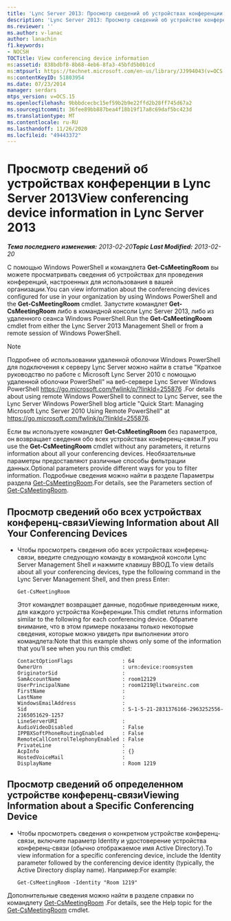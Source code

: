 ```yaml
---
title: 'Lync Server 2013: Просмотр сведений об устройствах конференции'
description: 'Lync Server 2013: Просмотр сведений об устройстве конференц-связи.'
ms.reviewer: ''
ms.author: v-lanac
author: lanachin
f1.keywords:
- NOCSH
TOCTitle: View conferencing device information
ms:assetid: 838bdbf8-8b68-4eb6-8fa3-45bfd5b0b1cd
ms:mtpsurl: https://technet.microsoft.com/en-us/library/JJ994043(v=OCS.15)
ms:contentKeyID: 51803954
ms.date: 07/23/2014
manager: serdars
mtps_version: v=OCS.15
ms.openlocfilehash: 9bbbdcecbc15ef59b2b9e22ffd2b28ff745d67a2
ms.sourcegitcommit: 36fee89bb887bea4f18b19f17a8c69daf5bc423d
ms.translationtype: MT
ms.contentlocale: ru-RU
ms.lasthandoff: 11/26/2020
ms.locfileid: "49443372"
---
```

# <a name="view-conferencing-device-information-in-lync-server-2013"></a><span data-ttu-id="2ed64-103">Просмотр сведений об устройствах конференции в Lync Server 2013</span><span class="sxs-lookup"><span data-stu-id="2ed64-103">View conferencing device information in Lync Server 2013</span></span>

<div data-xmlns="http://www.w3.org/1999/xhtml">

<div class="topic" data-xmlns="http://www.w3.org/1999/xhtml" data-msxsl="urn:schemas-microsoft-com:xslt" data-cs="https://msdn.microsoft.com/">

<div data-asp="https://msdn2.microsoft.com/asp">



</div>

<div id="mainSection">

<div id="mainBody"><span data-ttu-id="2ed64-104">

<span> </span></span><span class="sxs-lookup"><span data-stu-id="2ed64-104">

<span> </span></span></span>

<span data-ttu-id="2ed64-105">_**Тема последнего изменения:** 2013-02-20_</span><span class="sxs-lookup"><span data-stu-id="2ed64-105">_**Topic Last Modified:** 2013-02-20_</span></span>

<span data-ttu-id="2ed64-106">С помощью Windows PowerShell и командлета **Get-CsMeetingRoom** вы можете просматривать сведения об устройствах для проведения конференций, настроенных для использования в вашей организации.</span><span class="sxs-lookup"><span data-stu-id="2ed64-106">You can view information about the conferencing devices configured for use in your organization by using Windows PowerShell and the **Get-CsMeetingRoom** cmdlet.</span></span> <span data-ttu-id="2ed64-107">Запустите командлет **Get-CsMeetingRoom** либо в командной консоли Lync Server 2013, либо из удаленного сеанса Windows PowerShell.</span><span class="sxs-lookup"><span data-stu-id="2ed64-107">Run the **Get-CsMeetingRoom** cmdlet from either the Lync Server 2013 Management Shell or from a remote session of Windows PowerShell.</span></span>

<div>


> [!NOTE]  
> <span data-ttu-id="2ed64-108">Подробнее об использовании удаленной оболочки Windows PowerShell для подключения к серверу Lync Server можно найти в статье "Краткое руководство по работе с Microsoft Lync Server 2010 с помощью удаленной оболочки PowerShell" на веб-сервере Lync Server Windows PowerShell <A href="https://go.microsoft.com/fwlink/p/?linkid=255876">https://go.microsoft.com/fwlink/p/?linkId=255876</A> .</span><span class="sxs-lookup"><span data-stu-id="2ed64-108">For details about using remote Windows PowerShell to connect to Lync Server, see the Lync Server Windows PowerShell blog article "Quick Start: Managing Microsoft Lync Server 2010 Using Remote PowerShell" at <A href="https://go.microsoft.com/fwlink/p/?linkid=255876">https://go.microsoft.com/fwlink/p/?linkId=255876</A>.</span></span>



</div>

<span data-ttu-id="2ed64-109">Если вы используете командлет **Get-CsMeetingRoom** без параметров, он возвращает сведения обо всех устройствах конференц-связи.</span><span class="sxs-lookup"><span data-stu-id="2ed64-109">If you use the **Get-CsMeetingRoom** cmdlet without any parameters, it returns information about all your conferencing devices.</span></span> <span data-ttu-id="2ed64-110">Необязательные параметры предоставляют различные способы фильтрации данных.</span><span class="sxs-lookup"><span data-stu-id="2ed64-110">Optional parameters provide different ways for you to filter information.</span></span> <span data-ttu-id="2ed64-111">Подробные сведения можно найти в разделе Параметры раздела [Get-CsMeetingRoom](https://docs.microsoft.com/powershell/module/skype/Get-CsMeetingRoom).</span><span class="sxs-lookup"><span data-stu-id="2ed64-111">For details, see the Parameters section of [Get-CsMeetingRoom](https://docs.microsoft.com/powershell/module/skype/Get-CsMeetingRoom).</span></span>

<div>


<div>

## <a name="viewing-information-about-all-your-conferencing-devices"></a><span data-ttu-id="2ed64-112">Просмотр сведений обо всех устройствах конференц-связи</span><span class="sxs-lookup"><span data-stu-id="2ed64-112">Viewing Information about All Your Conferencing Devices</span></span>

  - <span data-ttu-id="2ed64-113">Чтобы просмотреть сведения обо всех устройствах конференц-связи, введите следующую команду в командной консоли Lync Server Management Shell и нажмите клавишу ВВОД.</span><span class="sxs-lookup"><span data-stu-id="2ed64-113">To view details about all your conferencing devices, type the following command in the Lync Server Management Shell, and then press Enter:</span></span>
    
        Get-CsMeetingRoom
    
    <span data-ttu-id="2ed64-114">Этот командлет возвращает данные, подобные приведенным ниже, для каждого устройства Конференции.</span><span class="sxs-lookup"><span data-stu-id="2ed64-114">This cmdlet returns information similar to the following for each conferencing device.</span></span> <span data-ttu-id="2ed64-115">Обратите внимание, что в этом примере показаны только некоторые сведения, которые можно увидеть при выполнении этого командлета:</span><span class="sxs-lookup"><span data-stu-id="2ed64-115">Note that this example shows only some of the information that you’ll see when you run this cmdlet:</span></span>
    
        ContactOptionFlags                : 64
        OwnerUrn                          : urn:device:roomsystem
        OriginatorSid                     :
        SamAccountName                    : room12129
        UserPrincipalName                 : room1219@litwareinc.com
        FirstName                         : 
        LastName                          :
        WindowsEmailAddress               :
        Sid                               : S-1-5-21-2831376166-2963252556-2165051629-1257
        LineServerURI                     :
        AudioVideoDisabled                : False
        IPPBXSoftPhoneRoutingEnabled      : False
        RemoteCallControlTelephonyEnabled : False
        PrivateLine                       :
        AcpInfo                           : {}
        HostedVoiceMail                   :
        DisplayName                       : Room 1219

</div>

<div>

## <a name="viewing-information-about-a-specific-conferencing-device"></a><span data-ttu-id="2ed64-116">Просмотр сведений об определенном устройстве конференц-связи</span><span class="sxs-lookup"><span data-stu-id="2ed64-116">Viewing Information about a Specific Conferencing Device</span></span>

  - <span data-ttu-id="2ed64-117">Чтобы просмотреть сведения о конкретном устройстве конференц-связи, включите параметр Identity и удостоверение устройства конференц-связи (обычно отображаемое имя Active Directory).</span><span class="sxs-lookup"><span data-stu-id="2ed64-117">To view information for a specific conferencing device, include the Identity parameter followed by the conferencing device identity (typically, the Active Directory display name).</span></span> <span data-ttu-id="2ed64-118">Например:</span><span class="sxs-lookup"><span data-stu-id="2ed64-118">For example:</span></span>
    
        Get-CsMeetingRoom -Identity "Room 1219"

</div>

<span data-ttu-id="2ed64-119">Дополнительные сведения можно найти в разделе справки по командлету [Get-CsMeetingRoom](https://docs.microsoft.com/powershell/module/skype/Get-CsMeetingRoom) .</span><span class="sxs-lookup"><span data-stu-id="2ed64-119">For details, see the Help topic for the [Get-CsMeetingRoom](https://docs.microsoft.com/powershell/module/skype/Get-CsMeetingRoom) cmdlet.</span></span>

<span data-ttu-id="2ed64-120"></div>

</div>

<span> </span>

</div>

</div>

</span><span class="sxs-lookup"><span data-stu-id="2ed64-120"></div>

</div>

<span> </span>

</div>

</div>

</span></span></div>

